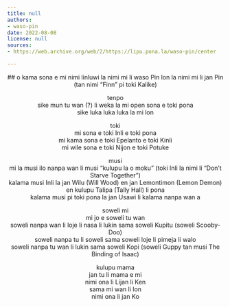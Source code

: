 ```yaml
---
title: null
authors:
- waso-pin
date: 2022-08-08
license: null
sources:
- https://web.archive.org/web/2/https://lipu.pona.la/waso-pin/center

---
```


<center>
## o kama sona e mi
nimi  
linluwi la nimi mi li waso Pin  
lon la nimi mi li jan Pin (tan nimi “Finn” pi toki Kalike)

tenpo  
sike mun tu wan (?) li weka la mi open sona e toki pona  
sike luka luka luka la mi lon

toki  
mi sona e toki Inli e toki pona  
mi kama sona e toki Epelanto e toki Kinli  
mi wile sona e toki Nijon e toki Potuke

musi  
mi la musi ilo nanpa wan li musi “kulupu la o moku” (toki Inli la nimi li “Don’t Starve Together”)  
kalama musi Inli la jan Wilu (Will Wood) en jan Lemontimon (Lemon Demon) en kulupu Talipa (Tally Hall) li pona  
kalama musi pi toki pona la jan Usawi li kalama nanpa wan a

soweli mi  
mi jo e soweli tu wan  
soweli nanpa wan li loje li nasa li lukin sama soweli Kupitu (soweli Scooby-Doo)  
soweli nanpa tu li soweli sama soweli loje li pimeja li walo  
soweli nanpa tu wan li lukin sama soweli Kopi (soweli Guppy tan musi The Binding of Isaac)

kulupu mama  
jan tu li mama e mi  
nimi ona li Lijan li Ken  
sama mi wan li lon  
nimi ona li jan Ko
</center>
